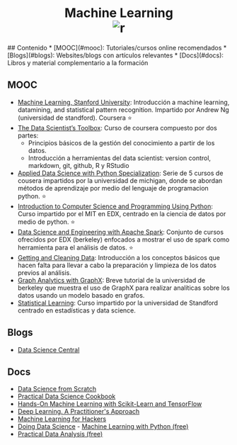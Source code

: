 <h1 align="center">
<b>Machine Learning</b><br>	
	<img src="https://d3njjcbhbojbot.cloudfront.net/api/utilities/v1/imageproxy/https://coursera.s3.amazonaws.com/topics/ml/large-icon.png" alt="r">
	<br>
</h1>
## Contenido
* [MOOC](#mooc): Tutoriales/cursos online recomendados
* [Blogs](#blogs): Websites/blogs con artículos relevantes
* [Docs](#docs): Libros y material complementario a la formación

## MOOC
- [Machine Learning, Stanford University](https://www.coursera.org/learn/machine-learning): Introducción a machine learning, datamining, and statistical pattern recognition. Impartido por Andrew Ng (universidad de standford). Coursera :star:
- [The Data Scientist’s Toolbox](https://www.coursera.org/learn/data-scientists-tools): Curso de coursera compuesto por dos partes: 
  - Principios básicos de la gestión del conocimiento a partir de los datos.
  - Introducción a herramientas del data scientist: version control, markdown,
	git, github, R y RStudio
- [Applied Data Science with Python Specialization](https://www.coursera.org/specializations/data-science-python): Serie de 5 cursos de cousera impartidos por la universidad de michigan, donde se abordan métodos de aprendizaje por medio del lenguaje de programacion python. :star:
- [Introduction to Computer Science and Programming Using Python](https://www.edx.org/course/introduction-computer-science-mitx-6-00-1x-9): Curso impartido por el MIT en EDX, centrado en la ciencia de datos por medio de python. :star:
- [Data Science and Engineering with Apache Spark](https://www.edx.org/xseries/data-science-engineering-apacher-sparktm): Conjunto de cursos ofrecidos por EDX (berkeley) enfocados a mostrar el uso de spark como herramienta para el análisis de datos. :star:
- [Getting and Cleaning Data](https://www.coursera.org/learn/data-cleaning): Introducción a los conceptos básicos que hacen falta
para llevar a cabo la preparación y limpieza de los datos previos al análisis.
- [Graph Analytics with GraphX](http://ampcamp.berkeley.edu/big-data-mini-course/graph-analytics-with-graphx.html): Breve tutorial de la universidad de berkeley que muestra el uso de GraphX para realizar analíticas sobre los datos usando un modelo basado en grafos.
- [Statistical Learning](http://online.stanford.edu/course/statistical-learning-self-paced): Curso impartido por la universidad de Standford centrado en estadísticas y data science.

## Blogs
- [Data Science Central](http://www.datasciencecentral.com/)

## Docs
- [Data Science from Scratch](http://shop.oreilly.com/product/0636920033400.do)
- [Practical Data Science Cookbook](http://shop.oreilly.com/product/9781783980246.do)
- [Hands-On Machine Learning with Scikit-Learn and TensorFlow](http://shop.oreilly.com/product/0636920052289.do)
- [Deep Learning. A Practitioner's Approach](http://shop.oreilly.com/product/0636920035343.do)
- [Machine Learning for Hackers](http://shop.oreilly.com/product/0636920018483.do)
- [Doing Data Science](http://shop.oreilly.com/product/0636920028529.do)
- [Machine Learning with Python (free)](https://www.packtpub.com/packt/free-ebook/python-machine-learning-algorithms/?utm_source=kdnuggets&utm_medium=referral&utm_campaign=freeebook)
- [Practical Data Analysis (free)](https://www.packtpub.com/packt/free-ebook/practical-data-analysis/?utm_source=kdnuggets&utm_medium=referral&utm_campaign=freeebook)

